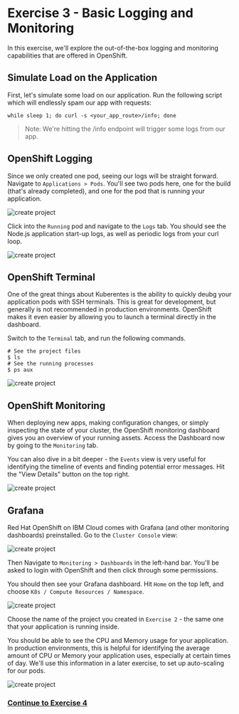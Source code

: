 # Exercise 3 - Basic Logging and Monitoring

In this exercise, we'll explore the out-of-the-box logging and monitoring capabilities that are offered in OpenShift.

## Simulate Load on the Application

First, let's simulate some load on our application. Run the following script which will endlessly spam our app with requests:

```
while sleep 1; do curl -s <your_app_route>/info; done
```

> Note: We're hitting the /info endpoint will trigger some logs from our app.

## OpenShift Logging

Since we only created one pod, seeing our logs will be straight forward. Navigate to `Applications > Pods`. You'll see two pods here, one for the build (that's already completed), and one for the pod that is running your application. 

![create project](./images/pods.png)

Click into the `Running` pod and navigate to the `Logs` tab. You should see the Node.js application start-up logs, as well as periodic logs from your curl loop.

![create project](./images/logs.png)


## OpenShift Terminal

One of the great things about Kuberentes is the ability to quickly deubg your application pods with SSH terminals. This is great for development, but generally is not recommended in production environments. OpenShift makes it even easier by allowing you to launch a terminal directly in the dashboard.

Switch to the `Terminal` tab, and run the following commands.

```
# See the project files
$ ls
# See the running processes
$ ps aux
```

![create project](./images/terminal.png)

## OpenShift Monitoring

When deploying new apps, making configuration changes, or simply inspecting the state of your cluster, the OpenShift monitoring dashboard gives you an overview of your running assets. Access the Dashboard now by going to the `Monitoring` tab.

You can also dive in a bit deeper - the `Events` view is very useful for identifying the timeline of events and finding potential error messages. Hit the "View Details" button on the top right.

![create project](./images/viewdetails.png)

## Grafana

Red Hat OpenShift on IBM Cloud comes with Grafana (and other monitoring dashboards) preinstalled. Go to the `Cluster Console` view:

![create project](./images/clusterconsole.png)

Then Navigate to `Monitoring > Dashboards` in the left-hand bar. You'll be asked to login with OpenShift and then click through some permissions.

You should then see your Grafana dashboard. Hit `Home` on the top left, and choose `K8s / Compute Resources / Namespace`.

![create project](./images/grafana1.png)

Choose the name of the project you created in `Exercise 2` - the same one that your application is running inside.

You should be able to see the CPU and Memory usage for your application. In production environments, this is helpful for identifying the average amount of CPU or Memory your application uses, especially at certain times of day. We'll use this information in a later exercise, to set up auto-scaling for our pods.

![create project](./images/grafana2.png)

### [Continue to Exercise 4](../exercise-4/README.md)
